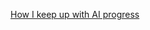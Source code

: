 [How I keep up with AI progress](https://blog.nilenso.com/blog/2025/06/23/how-i-keep-up-with-ai-progress/)
